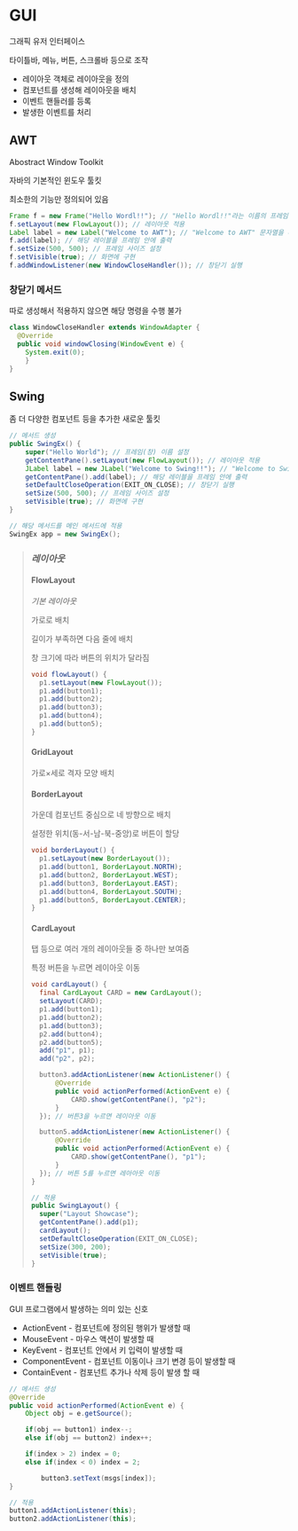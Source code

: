 # GUI
그래픽 유저 인터페이스

타이틀바, 메뉴, 버튼, 스크롤바 등으로 조작

- 레이아웃 객체로 레이아웃을 정의
- 컴포넌트를 생성해 레이아웃을 배치
- 이벤트 핸들러를 등록
- 발생한 이벤트를 처리
## AWT
Abostract Window Toolkit

자바의 기본적인 윈도우 툴킷

최소한의 기능만 정의되어 있음
```java
Frame f = new Frame("Hello Wordl!!"); // "Hello Wordl!!"라는 이름의 프레임 생성
f.setLayout(new FlowLayout()); // 레이아웃 적용
Label label = new Label("Welcome to AWT"); // "Welcome to AWT" 문자열을 레이블로 생성
f.add(label); // 해당 레이블을 프레임 안에 출력
f.setSize(500, 500); // 프레임 사이즈 설정
f.setVisible(true); // 화면에 구현
f.addWindowListener(new WindowCloseHandler()); // 창닫기 실행
```
### 창닫기 메서드
따로 생성해서 적용하지 않으면 해당 명령을 수행 불가
```java
class WindowCloseHandler extends WindowAdapter {
  @Override
  public void windowClosing(WindowEvent e) {
    System.exit(0);
	}
}
```
## Swing
좀 더 다양한 컴포넌트 등을 추가한 새로운 툴킷
```java
// 메서드 생성
public SwingEx() {
	super("Hello World"); // 프레임(창) 이름 설정
	getContentPane().setLayout(new FlowLayout()); // 레이아웃 적용
	JLabel label = new JLabel("Welcome to Swing!!"); // "Welcome to Swing" 문자열을 레이블로 생성
	getContentPane().add(label); // 해당 레이블을 프레임 안에 출력
	setDefaultCloseOperation(EXIT_ON_CLOSE); // 창닫기 실행
	setSize(500, 500); // 프레임 사이즈 설정
	setVisible(true); // 화면에 구현
}

// 해당 메서드를 메인 메서드에 적용
SwingEx app = new SwingEx();
```
> ### *레이아웃*
> #### FlowLayout
> *기본 레이아웃*
>
> 가로로 배치
>
> 길이가 부족하면 다음 줄에 배치
>
> 창 크기에 따라 버튼의 위치가 달라짐
> ```java
> void flowLayout() {
> 	p1.setLayout(new FlowLayout());
> 	p1.add(button1);
> 	p1.add(button2);
> 	p1.add(button3);
> 	p1.add(button4);
> 	p1.add(button5);
> }
> ```
> #### GridLayout
> 가로×세로 격자 모양 배치
> #### BorderLayout
> 가운데 컴포넌트 중심으로 네 방향으로 배치
>
> 설정한 위치(동-서-남-북-중앙)로 버튼이 할당
> ```java
> void borderLayout() {
> 	p1.setLayout(new BorderLayout());
> 	p1.add(button1, BorderLayout.NORTH);
> 	p1.add(button2, BorderLayout.WEST);
> 	p1.add(button3, BorderLayout.EAST);
> 	p1.add(button4, BorderLayout.SOUTH);
> 	p1.add(button5, BorderLayout.CENTER);
> }
> ```
> #### CardLayout
> 탭 등으로 여러 개의 레이아웃들 중 하나만 보여줌
>
> 특정 버튼을 누르면 레이아웃 이동
> ```java
> void cardLayout() {
> 	final CardLayout CARD = new CardLayout();
> 	setLayout(CARD);
> 	p1.add(button1);
> 	p1.add(button2);
> 	p1.add(button3);
> 	p2.add(button4);
> 	p2.add(button5);
> 	add("p1", p1);
> 	add("p2", p2);
>
> 	button3.addActionListener(new ActionListener() {
> 		@Override
> 		public void actionPerformed(ActionEvent e) {
> 			CARD.show(getContentPane(), "p2");
> 		}
> 	}); // 버튼3을 누르면 레이아웃 이동
>
> 	button5.addActionListener(new ActionListener() {
> 		@Override
> 		public void actionPerformed(ActionEvent e) {
> 			CARD.show(getContentPane(), "p1");
> 		}
> 	}); // 버튼 5를 누르면 레아아웃 이동
> }
> ```
> ```java
> // 적용
> public SwingLayout() {
> 	super("Layout Showcase");
> 	getContentPane().add(p1);
> 	cardLayout();
> 	setDefaultCloseOperation(EXIT_ON_CLOSE);
> 	setSize(300, 200);
> 	setVisible(true);
> }
> ```
### 이벤트 핸들링
GUI 프로그램에서 발생하는 의미 있는 신호

- ActionEvent - 컴포넌트에 정의된 행위가 발생할 때
- MouseEvent - 마우스 액션이 발생할 때
- KeyEvent - 컴포넌트 안에서 키 입력이 발생할 때
- ComponentEvent - 컴포넌트 이동이나 크기 변경 등이 발생할 때
- ContainEvent - 컴포넌트 추가나 삭제 등이 발생 할 때
```java
// 메서드 생성
@Override
public void actionPerformed(ActionEvent e) {
	Object obj = e.getSource();

	if(obj == button1) index--;
	else if(obj == button2) index++;

	if(index > 2) index = 0;
	else if(index < 0) index = 2;

        button3.setText(msgs[index]);
}

// 적용
button1.addActionListener(this);
button2.addActionListener(this);
```
